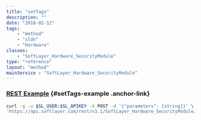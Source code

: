 ```yaml
---
title: "setTags"
description: ""
date: "2018-02-12"
tags:
    - "method"
    - "sldn"
    - "Hardware"
classes:
    - "SoftLayer_Hardware_SecurityModule"
type: "reference"
layout: "method"
mainService : "SoftLayer_Hardware_SecurityModule"
---
```


### [REST Example](#setTags-example) <a href="/article/rest/"><i class="fas fa-question"></i></a> {#setTags-example .anchor-link} 
```bash
curl -g -u $SL_USER:$SL_APIKEY -X POST -d '{"parameters": [string]}' \
'https://api.softlayer.com/rest/v3.1/SoftLayer_Hardware_SecurityModule/{SoftLayer_Hardware_SecurityModuleID}/setTags'
```
